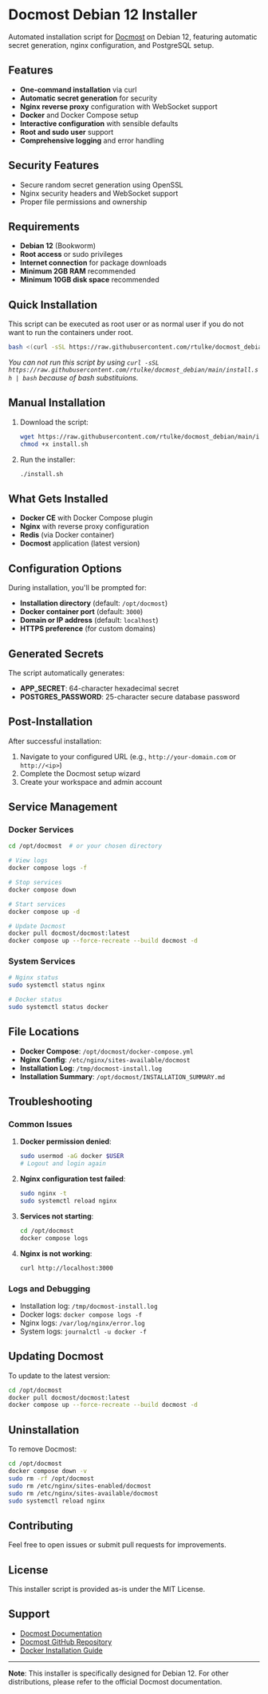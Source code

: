 # Docmost Debian 12 Installer

Automated installation script for [Docmost](https://docmost.com/) on Debian 12, featuring automatic secret generation, nginx configuration, and PostgreSQL setup.

## Features

- **One-command installation** via curl
- **Automatic secret generation** for security
- **Nginx reverse proxy** configuration with WebSocket support
- **Docker** and Docker Compose setup
- **Interactive configuration** with sensible defaults
- **Root and sudo user** support
- **Comprehensive logging** and error handling

## Security Features

- Secure random secret generation using OpenSSL
- Nginx security headers and WebSocket support
- Proper file permissions and ownership

## Requirements

- **Debian 12** (Bookworm)
- **Root access** or sudo privileges
- **Internet connection** for package downloads
- **Minimum 2GB RAM** recommended
- **Minimum 10GB disk space** recommended

## Quick Installation

This script can be executed as root user or as normal user if you do not want to run the containers under root.

```bash
bash <(curl -sSL https://raw.githubusercontent.com/rtulke/docmost_debian/main/install.sh)
```
*You can not run this script by using `curl -sSL https://raw.githubusercontent.com/rtulke/docmost_debian/main/install.sh | bash` because of bash substituions.*

## Manual Installation

1. Download the script:
   ```bash
   wget https://raw.githubusercontent.com/rtulke/docmost_debian/main/install.sh
   chmod +x install.sh
   ```

2. Run the installer:
   ```bash
   ./install.sh
   ```

## What Gets Installed

- **Docker CE** with Docker Compose plugin
- **Nginx** with reverse proxy configuration
- **Redis** (via Docker container)
- **Docmost** application (latest version)

## Configuration Options

During installation, you'll be prompted for:

- **Installation directory** (default: `/opt/docmost`)
- **Docker container port** (default: `3000`)
- **Domain or IP address** (default: `localhost`)
- **HTTPS preference** (for custom domains)

## Generated Secrets

The script automatically generates:
- **APP_SECRET**: 64-character hexadecimal secret
- **POSTGRES_PASSWORD**: 25-character secure database password

## Post-Installation

After successful installation:

1. Navigate to your configured URL (e.g., `http://your-domain.com` or `http://<ip>`)
2. Complete the Docmost setup wizard
3. Create your workspace and admin account

## Service Management

### Docker Services
```bash
cd /opt/docmost  # or your chosen directory

# View logs
docker compose logs -f

# Stop services
docker compose down

# Start services
docker compose up -d

# Update Docmost
docker pull docmost/docmost:latest
docker compose up --force-recreate --build docmost -d
```

### System Services
```bash
# Nginx status
sudo systemctl status nginx

# Docker status
sudo systemctl status docker
```

## File Locations

- **Docker Compose**: `/opt/docmost/docker-compose.yml`
- **Nginx Config**: `/etc/nginx/sites-available/docmost`
- **Installation Log**: `/tmp/docmost-install.log`
- **Installation Summary**: `/opt/docmost/INSTALLATION_SUMMARY.md`



## Troubleshooting

### Common Issues

1. **Docker permission denied**:
   ```bash
   sudo usermod -aG docker $USER
   # Logout and login again
   ```

2. **Nginx configuration test failed**:
   ```bash
   sudo nginx -t
   sudo systemctl reload nginx
   ```

3. **Services not starting**:
   ```bash
   cd /opt/docmost
   docker compose logs
   ```

4. **Nginx is not working**:
   ```bash
   curl http://localhost:3000
   ```   

### Logs and Debugging

- Installation log: `/tmp/docmost-install.log`
- Docker logs: `docker compose logs -f`
- Nginx logs: `/var/log/nginx/error.log`
- System logs: `journalctl -u docker -f`

## Updating Docmost

To update to the latest version:

```bash
cd /opt/docmost
docker pull docmost/docmost:latest
docker compose up --force-recreate --build docmost -d
```

## Uninstallation

To remove Docmost:

```bash
cd /opt/docmost
docker compose down -v
sudo rm -rf /opt/docmost
sudo rm /etc/nginx/sites-enabled/docmost
sudo rm /etc/nginx/sites-available/docmost
sudo systemctl reload nginx
```

## Contributing

Feel free to open issues or submit pull requests for improvements.

## License

This installer script is provided as-is under the MIT License.

## Support

- [Docmost Documentation](https://docmost.com/docs)
- [Docmost GitHub Repository](https://github.com/docmost/docmost)
- [Docker Installation Guide](https://docs.docker.com/engine/install/debian/)

---

**Note**: This installer is specifically designed for Debian 12. For other distributions, please refer to the official Docmost documentation.
